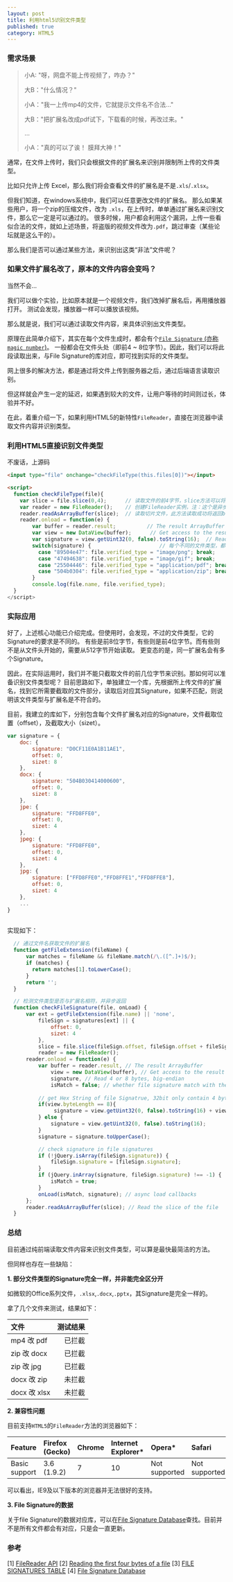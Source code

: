 ```yaml
---
layout: post
title: 利用html5识别文件类型
published: true
category: HTML5
---
```


### 需求场景

> 小A: "呀，网盘不能上传视频了，咋办？"
> 
> 大B："什么情况？"
> 
> 小A："我一上传mp4的文件，它就提示文件名不合法..."
> 
> 大B："把扩展名改成pdf试下，下载看的时候，再改过来。"
> 
> ...
> 
> 小A："真的可以了诶！ 膜拜大神！"


通常，在文件上传时，我们只会根据文件的扩展名来识别并限制所上传的文件类型。 

比如只允许上传 Excel，那么我们将会查看文件的扩展名是不是`.xls`/`.xlsx`。

但我们知道，在windows系统中，我们可以任意更改文件的扩展名。 那么如果某些用户，将一个zip的压缩文件，改为 `.xls`，在上传时，单单通过扩展名来识别文件，那么它一定是可以通过的。
很多时候，用户都会利用这个漏洞，上传一些看似合法的文件，就如上述场景，将盗版的视频文件改为`.pdf`，跳过审查（某些论坛就是这么干的）。

那么我们是否可以通过某些方法，来识别出这类“非法”文件呢？

### 如果文件扩展名改了，原本的文件内容会变吗？

当然不会...

我们可以做个实验，比如原本就是一个视频文件，我们改掉扩展名后，再用播放器打开。 测试会发现，播放器一样可以播放该视频。

那么就是说，我们可以通过读取文件内容，来具体识别出文件类型。 

原理在此简单介绍下，其实在每个文件生成时，都会有个[`File Signature` (亦称`magic number`)](http://www.garykessler.net/library/file_sigs.html)。 一般都会在文件头处（即前4 ~ 8位字节）。因此，我们可以将此段读取出来，与File Signature的库对应，即可找到实际的文件类型。

网上很多的解决方法，都是通过将文件上传到服务器之后，通过后端语言读取识别。 

但这样就会产生一定的延迟，如果遇到较大的文件，让用户等待的时间则过长，体验并不好。

在此，着重介绍一下，如果利用HTML5的新特性`FileReader`，直接在浏览器中读取文件内容并识别类型。

### 利用HTML5直接识别文件类型

不废话，上源码

```html
<input type="file" onchange="checkFileType(this.files[0])"></input>

<script>
  function checkFileType(file){
    var slice = file.slice(0,4);      // 读取文件的前4字节，slice方法可以将文件切片
    var reader = new FileReader();    // 创建FileReader实例，注：这个是异步的，可以想象成ajax，只不过读的是文件系统，而不是远程服务器
    reader.readAsArrayBuffer(slice);  // 读取切片文件，此方法读取成功将返回blob格式
    reader.onload = function(e) {
        var buffer = reader.result;          // The result ArrayBuffer
        var view = new DataView(buffer);      // Get access to the result bytes
        var signature = view.getUint32(0, false).toString(16);  // Read 4 bytes, big-endian，return hex string
        switch(signature) {                      // 每个不同的文件类型，都会对应一个唯一的16进制字节串
          case "89504e47": file.verified_type = "image/png"; break;
          case "47494638": file.verified_type = "image/gif"; break;
          case "25504446": file.verified_type = "application/pdf"; break;
          case "504b0304": file.verified_type = "application/zip"; break;
        }
        console.log(file.name, file.verified_type);
  }
</script>
```

### 实际应用

好了，上述核心功能已介绍完成。但使用时，会发现，不过的文件类型，它的Signature的要求是不同的。 
有些是前8位字节，有些则是前4位字节。而有些则不是从文件头开始的，需要从512字节开始读取。
更变态的是，同一扩展名会有多个Signature。

因此，在实际运用时，我们并不能只截取文件的前几位字节来识别。那如何可以准备识别文件类型呢？
目前思路如下，单独建立一个库，先根据所上传文件的扩展名，找到它所需要截取的文件部分，读取后对应其Signature，如果不匹配，则说明该文件类型与扩展名是不符合的。

目前，我建立的库如下，分别包含每个文件扩展名对应的Signature，文件截取位置（offset），及截取大小（sizet）。

```javascript
var signature = {
    doc: {
        signature: "D0CF11E0A1B11AE1",
        offset: 0,
        sizet: 8
    },
    docx: {
        signature: "504B030414000600",
        offset: 0,
        sizet: 8
    },
    jpe: {
        signature: "FFD8FFE0",
        offset: 0,
        sizet: 4
    },
    jpeg: {
        signature: "FFD8FFE0",
        offset: 0,
        sizet: 4
    },
    jpg: {
        signature: ["FFD8FFE0","FFD8FFE1","FFD8FFE8"],
        offset: 0,
        sizet: 4
    },
    ...
}
    

```

实现如下：

```javascript
  // 通过文件名获取文件的扩展名
  function getFileExtension(fileName) {
      var matches = fileName && fileName.match(/\.([^.]+)$/);
      if (matches) {
        return matches[1].toLowerCase();
      }
      return '';
  }

  // 检测文件类型是否与扩展名相符，并异步返回
  function checkFileSignature(file, onLoad) {
      var ext = getFileExtension(file.name) || 'none',
          fileSign = signatures[ext] || {
              offset: 0,
              sizet: 4
          },
          slice = file.slice(fileSign.offset, fileSign.offset + fileSign.sizet), // slice file from offset to sizet
          reader = new FileReader();
      reader.onload = function(e) {
          var buffer = reader.result, // The result ArrayBuffer
              view = new DataView(buffer), // Get access to the result bytes
              signature, // Read 4 or 8 bytes, big-endian
              isMatch = false; // whether file signature match with the source file type
          
          // get Hex String of file Signatrue, 32bit only contain 4 bytes
          if(view.byteLength == 8){
               signature = view.getUint32(0, false).toString(16) + view.getUint32(4, false).toString(16);
          } else {
              signature = view.getUint32(0, false).toString(16);
          }
          signature = signature.toUpperCase();

          // check signature in file signatures
          if (!jQuery.isArray(fileSign.signature)) {
              fileSign.signature = [fileSign.signature];
          }
          if (jQuery.inArray(signature, fileSign.signature) !== -1) {
              isMatch = true;
          }
          onLoad(isMatch, signature); // async load callbacks
      };
      reader.readAsArrayBuffer(slice); // Read the slice of the file
  }
```

### 总结

目前通过纯前端读取文件内容来识别文件类型，可以算是最快最简洁的方法。

但同样也存在一些缺陷：

**1. 部分文件类型的Signature完全一样，并非能完全区分开**

如微软的Office系列文件，`.xlsx`,`.docx`,`.pptx`，其Signature是完全一样的。

拿了几个文件来测试，结果如下：

| 文件      |    测试结果 |
| :-------- | --------:|
| mp4 改 pdf   | 已拦截 |
| zip 改 docx  | 已拦截 |
| zip 改 jpg   | 已拦截 |
| docx 改 zip  | 未拦截 |
| docx 改 xlsx | 未拦截 |

**2. 兼容性问题**

目前支持`HTML5`的`FileReader`方法的浏览器如下：

| Feature   | Firefox (Gecko) | Chrome | Internet Explorer* | Opera* | Safari |
| :-------- | :-------------- | :----- | :----------------- | :----- | :----- |
| Basic support | 3.6 (1.9.2) | 7 | 10 | Not supported | Not supported |

可以看出，IE9及以下版本的浏览器并无法很好的支持。

**3. File Signature的数据**

关于file Signature的数据对应库，可以在[File Signature Database](www.filesignatures.net)查找。目前并不是所有文件都会有对应，只是会一直更新。

### 参考

[1] [FileReader API](https://developer.mozilla.org/zh-CN/docs/Web/API/FileReader)
[2] [Reading the first four bytes of a file](https://www.inkling.com/read/javascript-definitive-guide-david-flanagan-6th/chapter-22/reading-the-first-four-bytes-of)
[3] [FILE SIGNATURES TABLE](http://www.garykessler.net/library/file_sigs.html)
[4] [File Signature Database](http://www.filesignatures.net)